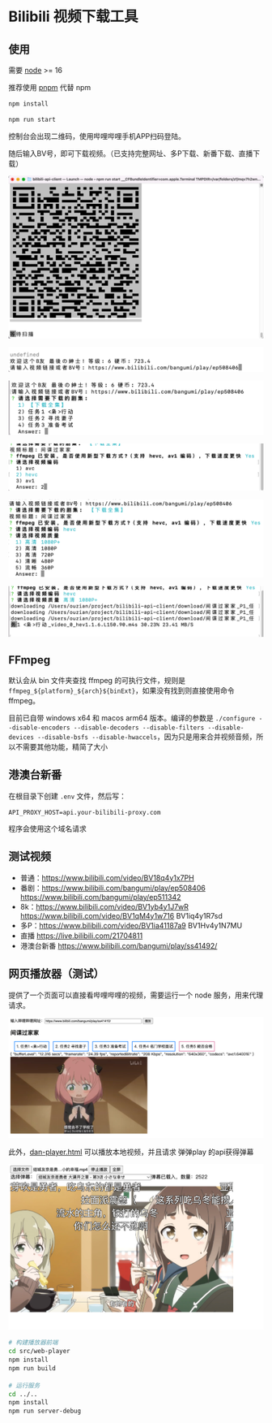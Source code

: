 # Bilibili 视频下载工具

## 使用

需要 [node](https://nodejs.org/) >= 16

推荐使用 [pnpm](https://pnpm.io/zh/) 代替 npm

```sh
npm install
```

```sh
npm run start
```

控制台会出现二维码，使用哔哩哔哩手机APP扫码登陆。

随后输入BV号，即可下载视频。（已支持完整网址、多P下载、新番下载、直播下载）

![](./images/2022-05-16-10-12-54.png)

![](./images/2022-05-18-10-21-08.png)

![](./images/2022-05-18-10-21-20.png)

![](./images/2022-05-18-10-21-43.png)

![](./images/2022-05-18-10-21-56.png)

![](./images/2022-05-18-10-22-15.png)

## FFmpeg

默认会从 bin 文件夹查找 ffmpeg 的可执行文件，规则是 `ffmpeg_${platform}_${arch}${binExt}`，如果没有找到则直接使用命令 ffmpeg。

目前已自带 windows x64 和 macos arm64 版本。编译的参数是 `./configure --disable-encoders --disable-decoders --disable-filters --disable-devices --disable-bsfs --disable-hwaccels`，因为只是用来合并视频音频，所以不需要其他功能，精简了大小

## 港澳台新番

在根目录下创建 `.env` 文件，然后写：

```
API_PROXY_HOST=api.your-bilibili-proxy.com
```

程序会使用这个域名请求

## 测试视频

* 普通：https://www.bilibili.com/video/BV18q4y1x7PH
* 番剧：https://www.bilibili.com/bangumi/play/ep508406 https://www.bilibili.com/bangumi/play/ep511342
* 8k：https://www.bilibili.com/video/BV1yb4y1J7wR https://www.bilibili.com/video/BV1qM4y1w716 BV1iq4y1R7sd
* 多P：https://www.bilibili.com/video/BV1ia41187a9 BV1Hv4y1N7MU
* 直播 https://live.bilibili.com/21704811
* 港澳台新番 https://www.bilibili.com/bangumi/play/ss41492/

## 网页播放器（测试）

提供了一个页面可以直接看哔哩哔哩的视频，需要运行一个 node 服务，用来代理请求。

![](./images/2022-06-01-17-17-09.png)

此外，[dan-player.html](./src/web-player/dan-player.html) 可以播放本地视频，并且请求 弹弹play 的api获得弹幕

![](./images/2022-06-09-17-38-35.png)

```sh
# 构建播放器前端
cd src/web-player
npm install
npm run build

# 运行服务
cd ../..
npm install
npm run server-debug

```